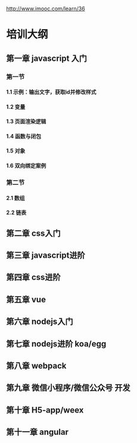  http://www.imooc.com/learn/36

# 培训大纲

## 第一章 javascript 入门

### 第一节

#### 1.1 示例：输出文字，获取id并修改样式

#### 1.2 变量

#### 1.3 页面渲染逻辑

#### 1.4 函数与闭包

#### 1.5 对象

#### 1.6 双向绑定案例


### 第二节

#### 2.1 数组

#### 2.2 链表


## 第二章 css入门

## 第三章 javascript进阶

## 第四章 css进阶

## 第五章 vue

## 第六章 nodejs入门

## 第七章 nodejs进阶 koa/egg

## 第八章 webpack

## 第九章 微信小程序/微信公众号 开发

## 第十章 H5-app/weex

## 第十一章 angular
